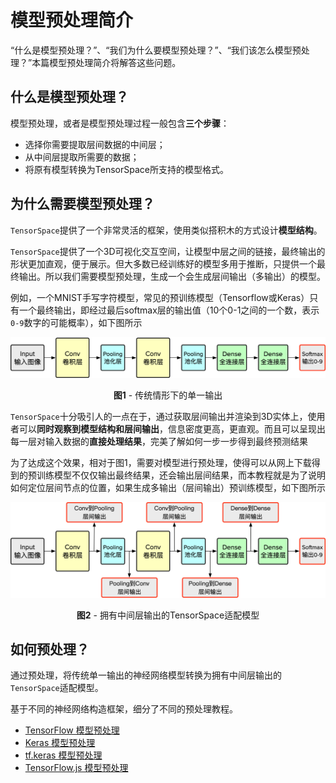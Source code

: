 # 模型预处理简介

“什么是模型预处理？”、“我们为什么要模型预处理？”、“我们该怎么模型预处理？”本篇模型预处理简介将解答这些问题。

## 什么是模型预处理？

模型预处理，或者是模型预处理过程一般包含**三个步骤**：

* 选择你需要提取层间数据的中间层；
* 从中间层提取所需要的数据；
* 将原有模型转换为TensorSpace所支持的模型格式。

## 为什么需要模型预处理？

`TensorSpace`提供了一个非常灵活的框架，使用类似搭积木的方式设计**模型结构**。

`TensorSpace`提供了一个3D可视化交互空间，让模型中层之间的链接，最终输出的形状更加直观，便于展示。但大多数已经训练好的模型多用于推断，只提供一个最终输出。所以我们需要模型预处理，生成一个会生成层间输出（多输出）的模型。

例如，一个MNIST手写字符模型，常见的预训练模型（Tensorflow或Keras）只有一个最终输出，即经过最后softmax层的输出值（10个0-1之间的一个数，表示`0-9`数字的可能概率），如下图所示

<p align="center">
<img width=800 src="./img/intro_preprocess_s_zh.png">
</p>
<p align="center">
<b>图1</b> - 传统情形下的单一输出
</p>

`TensorSpace`十分吸引人的一点在于，通过获取层间输出并渲染到3D实体上，使用者可以**同时观察到模型结构和层间输出**，信息密度更高，更直观。而且可以呈现出每一层对输入数据的**直接处理结果**，完美了解如何一步一步得到最终预测结果

为了达成这个效果，相对于图1，需要对模型进行预处理，使得可以从网上下载得到的预训练模型不仅仅输出最终结果，还会输出层间结果，而本教程就是为了说明如何定位层间节点的位置，如果生成多输出（层间输出）预训练模型，如下图所示

<p align="center">
<img width=800 src="./img/intro_preprocess_m_zh.png">
</p> 
<p align="center">
<b>图2</b> - 拥有中间层输出的TensorSpace适配模型
</p>

## 如何预处理？

通过预处理，将传统单一输出的神经网络模型转换为拥有中间层输出的`TensorSpace`适配模型。

基于不同的神经网络构造框架，细分了不同的预处理教程。

* [TensorFlow 模型预处理](https://github.com/tensorspace-team/tensorspace/blob/master/docs/preprocess_zh/TensorFlow/README.md)
* [Keras 模型预处理](https://github.com/tensorspace-team/tensorspace/blob/master/docs/preprocess_zh/Keras/README.md)
* [tf.keras 模型预处理](https://github.com/tensorspace-team/tensorspace/blob/master/docs/preprocess_zh/tfKeras/README.md)
* [TensorFlow.js 模型预处理](https://github.com/tensorspace-team/tensorspace/blob/master/docs/preprocess_zh/TensorFlowJS/README.md)
